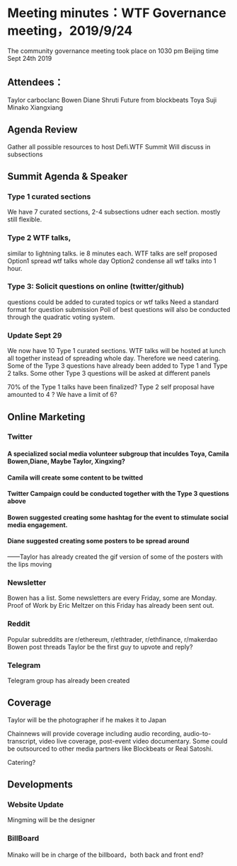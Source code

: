 # Meeting minutes：WTF Governance meeting，2019/9/24
The community governance meeting took place on 1030 pm Beijing time Sept 24th 2019

## Attendees：
Taylor
carboclanc
Bowen
Diane
Shruti
Future from blockbeats
Toya
Suji
Minako
Xiangxiang

## Agenda Review
Gather all possible resources to host Defi.WTF Summit
Will discuss in subsections

## Summit Agenda & Speaker 

### Type 1 curated sections
We have 7 curated sections,  2-4 subsections udner each section. mostly still flexible. 

### Type 2 WTF talks,
similar to lightning talks.  ie 8 minutes each.
WTF talks are self proposed
Option1 spread wtf talks whole day
Option2 condense all wtf talks into 1 hour.

### Type 3: Solicit questions on online (twitter/github)
questions could be added to curated topics or wtf talks
Need a standard format for question submission
Poll of best questions will also be conducted through the quadratic voting system.

### Update Sept 29
We now have  10 Type 1 curated sections. WTF talks will be hosted at lunch all together instead of spreading whole day. Therefore we need catering. Some of the Type 3 questions have already been added to Type 1 and Type 2 talks. Some other Type 3 questions will be asked at different panels

70% of the Type 1 talks have been finalized?
Type 2 self proposal have amounted to 4 ? We have a limit of 6?



## Online Marketing

### Twitter
#### A specialized social media volunteer subgroup that inculdes Toya, Camila Bowen,Diane, Maybe Taylor, Xingxing?
#### Camila will create some content to be twitted
#### Twitter Campaign could be conducted together with the Type 3 questions above
#### Bowen suggested creating some hashtag for the event to  stimulate social media engagement.
#### Diane suggested creating some posters to be spread around
——Taylor has already created the gif version of some of the posters with the lips moving

### Newsletter
Bowen has a list. Some newsletters are every Friday, some are Monday. 
Proof of Work by Eric Meltzer on this Friday has already been sent out.

### Reddit
Popular subreddits are r/ethereum, r/ethtrader, r/ethfinance, r/makerdao
Bowen post threads Taylor be the first guy to upvote and reply?

### Telegram 
Telegram group has already been created


## Coverage

Taylor will be the photographer if he makes it to Japan

Chainnews  will provide coverage including audio recording, audio-to-transcript, video live coverage, post-event video documentary. Some could be outsourced to other media partners like Blockbeats or Real Satoshi.

Catering?


## Developments
### Website Update
Mingming will be the designer

### BillBoard
Minako will be in charge of the billboard，both back and front end?
